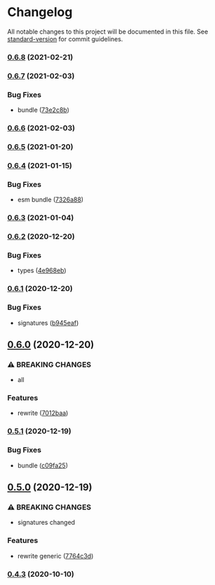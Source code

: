 # Changelog

All notable changes to this project will be documented in this file. See [standard-version](https://github.com/conventional-changelog/standard-version) for commit guidelines.

### [0.6.8](https://github.com/BlackGlory/json-rpc-proxy/compare/v0.6.7...v0.6.8) (2021-02-21)

### [0.6.7](https://github.com/BlackGlory/json-rpc-proxy/compare/v0.6.6...v0.6.7) (2021-02-03)


### Bug Fixes

* bundle ([73e2c8b](https://github.com/BlackGlory/json-rpc-proxy/commit/73e2c8b8498c8484639132f838506277f840120f))

### [0.6.6](https://github.com/BlackGlory/json-rpc-proxy/compare/v0.6.5...v0.6.6) (2021-02-03)

### [0.6.5](https://github.com/BlackGlory/json-rpc-proxy/compare/v0.6.4...v0.6.5) (2021-01-20)

### [0.6.4](https://github.com/BlackGlory/json-rpc-proxy/compare/v0.6.3...v0.6.4) (2021-01-15)


### Bug Fixes

* esm bundle ([7326a88](https://github.com/BlackGlory/json-rpc-proxy/commit/7326a88531fde8eadef820d96060144489c17f64))

### [0.6.3](https://github.com/BlackGlory/json-rpc-proxy/compare/v0.6.2...v0.6.3) (2021-01-04)

### [0.6.2](https://github.com/BlackGlory/json-rpc-proxy/compare/v0.6.1...v0.6.2) (2020-12-20)


### Bug Fixes

* types ([4e968eb](https://github.com/BlackGlory/json-rpc-proxy/commit/4e968eb9ca7a7fe79ab147b9ab9f89272223c771))

### [0.6.1](https://github.com/BlackGlory/json-rpc-proxy/compare/v0.6.0...v0.6.1) (2020-12-20)


### Bug Fixes

* signatures ([b945eaf](https://github.com/BlackGlory/json-rpc-proxy/commit/b945eaf432c463030a6f057edba3c7d191fa5417))

## [0.6.0](https://github.com/BlackGlory/json-rpc-proxy/compare/v0.5.1...v0.6.0) (2020-12-20)


### ⚠ BREAKING CHANGES

* all

### Features

* rewrite ([7012baa](https://github.com/BlackGlory/json-rpc-proxy/commit/7012baa3d6599f36a06daff3e60a74a967964a73))

### [0.5.1](https://github.com/BlackGlory/json-rpc-proxy/compare/v0.5.0...v0.5.1) (2020-12-19)


### Bug Fixes

* bundle ([c09fa25](https://github.com/BlackGlory/json-rpc-proxy/commit/c09fa256ed73f8af8396cfeda08dabe24dcc1df5))

## [0.5.0](https://github.com/BlackGlory/json-rpc-proxy/compare/v0.4.3...v0.5.0) (2020-12-19)


### ⚠ BREAKING CHANGES

* signatures changed

### Features

* rewrite generic ([7764c3d](https://github.com/BlackGlory/json-rpc-proxy/commit/7764c3d98b20cdc9174ca0795172fa64b1f3db0d))

### [0.4.3](https://github.com/BlackGlory/json-rpc-proxy/compare/v0.4.2...v0.4.3) (2020-10-10)
